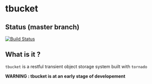 # tbucket

## Status (master branch)

[![Build Status](https://travis-ci.org/thefab/tbucket.png)](https://travis-ci.org/thefab/tbucket)

## What is it ?

`tbucket` is a restful transient object storage system built with `tornado`

**WARNING : tbucket is at an early stage of developement**
